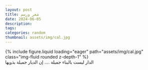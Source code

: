 ```yaml
---
layout: post
title: شعر ورسم
date: 2024-06-05
description:
tags:
categories: random
thumbnail: assets/img/cal.jpg
---
```


<div class="row mt-3">
    <div class="col-sm mt-3 mt-md-0">
        {% include figure.liquid loading="eager" path="assets/img/cal.jpg" class="img-fluid rounded z-depth-1" %}
    </div>
</div>
<div class="caption">
    الدار ليست بالبناء جميلة …. إن الديار جميلة بذويها
</div>

